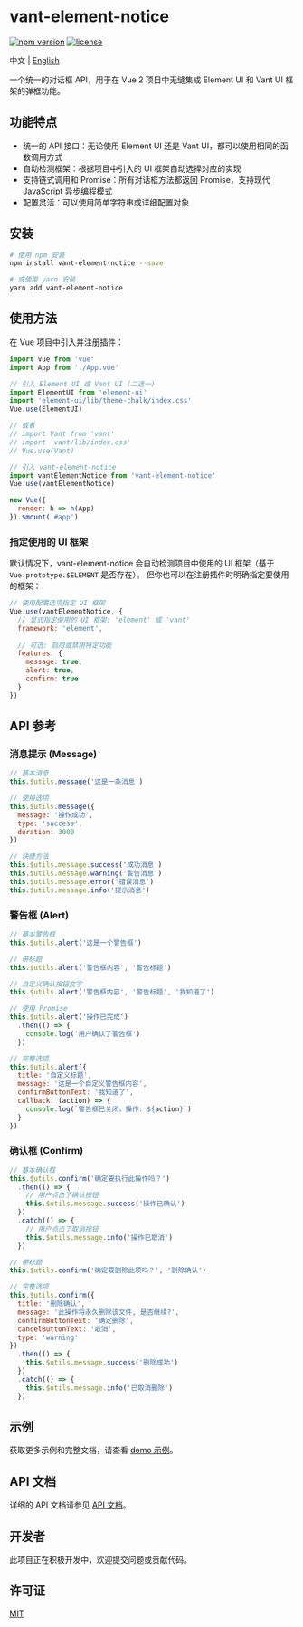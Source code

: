 # vant-element-notice

[![npm version](https://img.shields.io/npm/v/vant-element-notice.svg)](https://www.npmjs.com/package/vant-element-notice)
[![license](https://img.shields.io/npm/l/vant-element-notice.svg)](https://github.com/panzhenyao/vant-element-notice/blob/master/LICENSE)

中文 | [English](README.md)

一个统一的对话框 API，用于在 Vue 2 项目中无缝集成 Element UI 和 Vant UI 框架的弹框功能。

## 功能特点

- 统一的 API 接口：无论使用 Element UI 还是 Vant UI，都可以使用相同的函数调用方式
- 自动检测框架：根据项目中引入的 UI 框架自动选择对应的实现
- 支持链式调用和 Promise：所有对话框方法都返回 Promise，支持现代 JavaScript 异步编程模式
- 配置灵活：可以使用简单字符串或详细配置对象

## 安装

```bash
# 使用 npm 安装
npm install vant-element-notice --save

# 或使用 yarn 安装
yarn add vant-element-notice
```

## 使用方法

在 Vue 项目中引入并注册插件：

```js
import Vue from 'vue'
import App from './App.vue'

// 引入 Element UI 或 Vant UI (二选一)
import ElementUI from 'element-ui'
import 'element-ui/lib/theme-chalk/index.css'
Vue.use(ElementUI)

// 或者
// import Vant from 'vant'
// import 'vant/lib/index.css'
// Vue.use(Vant)

// 引入 vant-element-notice
import vantElementNotice from 'vant-element-notice'
Vue.use(vantElementNotice)

new Vue({
  render: h => h(App)
}).$mount('#app')
```

### 指定使用的 UI 框架

默认情况下，vant-element-notice 会自动检测项目中使用的 UI 框架（基于 `Vue.prototype.$ELEMENT` 是否存在）。
但你也可以在注册插件时明确指定要使用的框架：

```js
// 使用配置选项指定 UI 框架
Vue.use(vantElementNotice, {
  // 显式指定使用的 UI 框架: 'element' 或 'vant'
  framework: 'element', 
  
  // 可选: 启用或禁用特定功能
  features: {
    message: true,
    alert: true,
    confirm: true
  }
})
```

## API 参考

### 消息提示 (Message)

```js
// 基本消息
this.$utils.message('这是一条消息')

// 使用选项
this.$utils.message({
  message: '操作成功',
  type: 'success',
  duration: 3000
})

// 快捷方法
this.$utils.message.success('成功消息')
this.$utils.message.warning('警告消息')
this.$utils.message.error('错误消息')
this.$utils.message.info('提示消息')
```

### 警告框 (Alert)

```js
// 基本警告框
this.$utils.alert('这是一个警告框')

// 带标题
this.$utils.alert('警告框内容', '警告标题')

// 自定义确认按钮文字
this.$utils.alert('警告框内容', '警告标题', '我知道了')

// 使用 Promise
this.$utils.alert('操作已完成')
  .then(() => {
    console.log('用户确认了警告框')
  })

// 完整选项
this.$utils.alert({
  title: '自定义标题',
  message: '这是一个自定义警告框内容',
  confirmButtonText: '我知道了',
  callback: (action) => {
    console.log(`警告框已关闭，操作: ${action}`)
  }
})
```

### 确认框 (Confirm)

```js
// 基本确认框
this.$utils.confirm('确定要执行此操作吗？')
  .then(() => {
    // 用户点击了确认按钮
    this.$utils.message.success('操作已确认')
  })
  .catch(() => {
    // 用户点击了取消按钮
    this.$utils.message.info('操作已取消')
  })

// 带标题
this.$utils.confirm('确定要删除此项吗？', '删除确认')

// 完整选项
this.$utils.confirm({
  title: '删除确认',
  message: '此操作将永久删除该文件, 是否继续?',
  confirmButtonText: '确定删除',
  cancelButtonText: '取消',
  type: 'warning'
})
  .then(() => {
    this.$utils.message.success('删除成功')
  })
  .catch(() => {
    this.$utils.message.info('已取消删除')
  })
```

## 示例

获取更多示例和完整文档，请查看 [demo 示例](https://github.com/panzhenyao/vant-element-notice/tree/master/examples)。

## API 文档

详细的 API 文档请参见 [API 文档](https://github.com/panzhenyao/vant-element-notice/blob/master/docs/API.md)。

## 开发者

此项目正在积极开发中，欢迎提交问题或贡献代码。

## 许可证

[MIT](LICENSE)
